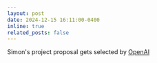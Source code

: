 ```yaml
---
layout: post
date: 2024-12-15 16:11:00-0400
inline: true
related_posts: false
---
```


Simon's project proposal gets selected by [OpenAI](https://genai.ucla.edu/proposals/phase-two)



